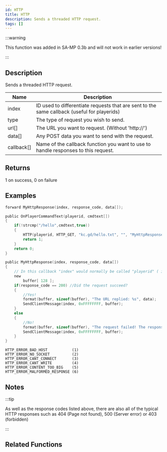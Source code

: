```yaml
---
id: HTTP
title: HTTP
description: Sends a threaded HTTP request.
tags: []
---
```


:::warning

This function was added in SA-MP 0.3b and will not work in earlier versions!

:::

## Description

Sends a threaded HTTP request.

| Name       | Description                                                                                 |
| ---------- | ------------------------------------------------------------------------------------------- |
| index      | ID used to differentiate requests that are sent to the same callback (useful for playerids) |
| type       | The type of request you wish to send.                                                       |
| url[]      | The URL you want to request. (Without 'http://')                                            |
| data[]     | Any POST data you want to send with the request.                                            |
| callback[] | Name of the callback function you want to use to handle responses to this request.          |

## Returns

1 on success, 0 on failure

## Examples

```c
forward MyHttpResponse(index, response_code, data[]);

public OnPlayerCommandText(playerid, cmdtext[])
{
    if(!strcmp("/hello",cmdtext,true))
    {
        HTTP(playerid, HTTP_GET, "kc.gd/hello.txt", "", "MyHttpResponse");
        return 1;
    }
    return 0;
}

public MyHttpResponse(index, response_code, data[])
{
    // In this callback "index" would normally be called "playerid" ( if you didn't get it already:) )
    new
        buffer[ 128 ];
    if(response_code == 200) //Did the request succeed?
    {
        //Yes!
        format(buffer, sizeof(buffer), "The URL replied: %s", data);
        SendClientMessage(index, 0xFFFFFFFF, buffer);
    }
    else
    {
        //No!
        format(buffer, sizeof(buffer), "The request failed! The response code was: %d", response_code);
        SendClientMessage(index, 0xFFFFFFFF, buffer);
    }
}
```

```
HTTP_ERROR_BAD_HOST           (1)
HTTP_ERROR_NO_SOCKET          (2)
HTTP_ERROR_CANT_CONNECT       (3)
HTTP_ERROR_CANT_WRITE         (4)
HTTP_ERROR_CONTENT_TOO_BIG    (5)
HTTP_ERROR_MALFORMED_RESPONSE (6)

```

## Notes

:::tip

As well as the response codes listed above, there are also all of the typical HTTP responses such as 404 (Page not found), 500 (Server error) or 403 (forbidden)

:::

## Related Functions
